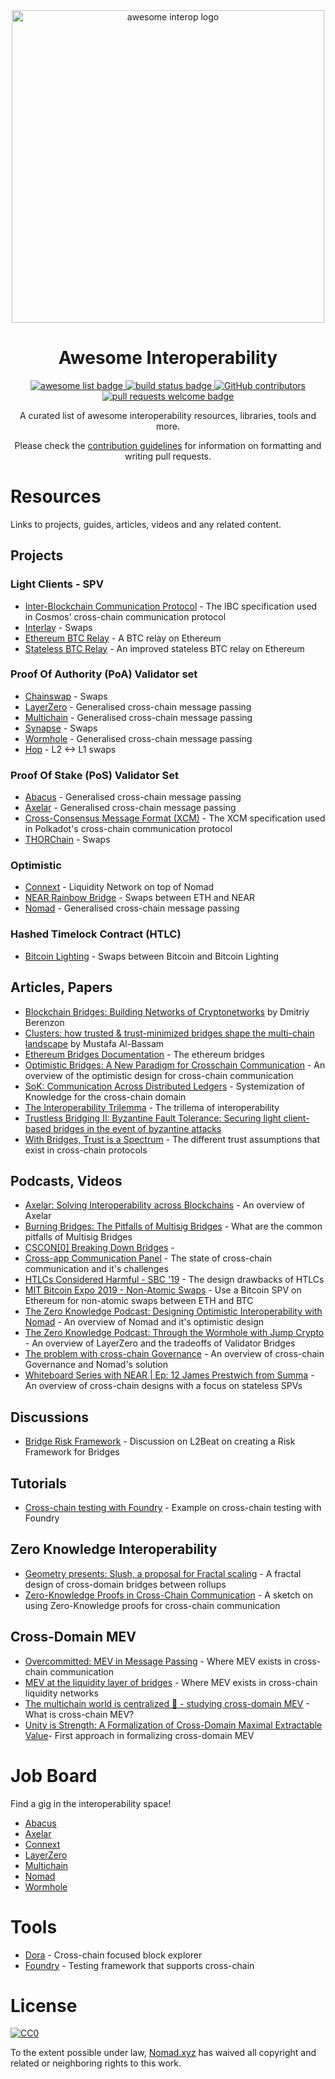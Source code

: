 <div align="center">
  <img alt="awesome interop logo" src="./assets/cover.jpg" width="500">
  <h1 align="center">Awesome Interoperability</h1>
  <p align="center">
    <a href="https://github.com/sindresorhus/awesome">
      <img alt="awesome list badge" src="https://cdn.rawgit.com/sindresorhus/awesome/d7305f38d29fed78fa85652e3a63e154dd8e8829/media/badge.svg">
    </a>
    <a href="#buildstatus">
      <img alt="build status badge" src="https://github.com/nomad-xyz/awesome-interoperability/workflows/Build/badge.svg">
    </a>
    <a href="https://github.com/nomad-xyz/awesome-interoperability/graphs/contributors">
      <img alt="GitHub contributors" src="https://img.shields.io/github/contributors/nomad-xyz/awesome-interoperability">
    </a>
    <a href="http://makeapullrequest.com">
      <img alt="pull requests welcome badge" src="https://img.shields.io/badge/PRs-welcome-brightgreen.svg?style=flat">
    </a>
  </p>

  <p align="center">A curated list of awesome interoperability resources, libraries, tools and more.</p>
  <p align="center">Please check the <a href="CONTRIBUTING.md">contribution guidelines</a> for information on formatting and writing pull requests.</p>

</div>

# Resources

Links to projects, guides, articles, videos and any related content.

## Projects

### Light Clients - SPV

- [Inter-Blockchain Communication Protocol](https://tutorials.cosmos.network/academy/4-ibc/what-is-ibc.html) - The IBC specification used in Cosmos' cross-chain communication protocol
- [Interlay](https://docs.interlay.io/#/) - Swaps
- [Ethereum BTC Relay](https://github.com/ethereum/btcrelay) - A BTC relay on Ethereum
- [Stateless BTC Relay](https://github.com/summa-tx/relays) - An improved stateless BTC relay on Ethereum

### Proof Of Authority (PoA) Validator set

- [Chainswap](https://docs.chainswap.com/) - Swaps
- [LayerZero](https://layerzero.gitbook.io/docs/) - Generalised cross-chain message passing
- [Multichain](https://docs.multichain.org/getting-started/introduction) - Generalised cross-chain message passing
- [Synapse](https://docs.synapseprotocol.com/) - Swaps
- [Wormhole](https://book.wormholenetwork.com/) - Generalised cross-chain message passing
- [Hop](https://docs.hop.exchange/) - L2 <-> L1 swaps

### Proof Of Stake (PoS) Validator Set

- [Abacus](https://docs.useabacus.network/abacus-docs/introduction/what-is-abacus) - Generalised cross-chain message passing
- [Axelar](https://docs.axelar.dev/) - Generalised cross-chain message passing
- [Cross-Consensus Message Format (XCM)](https://wiki.polkadot.network/docs/learn-crosschain) - The XCM specification used in Polkadot's cross-chain communication protocol
- [THORChain](https://thorchain.org/document-library) - Swaps

### Optimistic

- [Connext](https://docs.connext.network/) - Liquidity Network on top of Nomad
- [NEAR Rainbow Bridge](https://near.org/bridge/) - Swaps between ETH and NEAR
- [Nomad](https://docs.nomad.xyz/) - Generalised cross-chain message passing

### Hashed Timelock Contract (HTLC)

- [Bitcoin Lighting](https://docs.lightning.engineering/the-lightning-network/overview) - Swaps between Bitcoin and Bitcoin Lighting

## Articles, Papers

- [Blockchain Bridges: Building Networks of Cryptonetworks](https://medium.com/1kxnetwork/blockchain-bridges-5db6afac44f8) by Dmitriy Berenzon
- [Clusters: how trusted & trust-minimized bridges shape the multi-chain landscape](https://blog.celestia.org/clusters/) by Mustafa Al-Bassam
- [Ethereum Bridges Documentation](https://ethereum.org/en/developers/docs/bridges/) - The ethereum bridges
- [Optimistic Bridges: A New Paradigm for Crosschain Communication](https://blog.connext.network/optimistic-bridges-fb800dc7b0e0) - An overview of the optimistic design for cross-chain communication
- [SoK: Communication Across Distributed Ledgers](https://eprint.iacr.org/2019/1128) - Systemization of Knowledge for the cross-chain domain
- [The Interoperability Trilemma](https://blog.connext.network/the-interoperability-trilemma-657c2cf69f17) - The trillema of interoperability
- [Trustless Bridging II: Byzantine Fault Tolerance: Securing light client-based bridges in the event of byzantine attacks](https://medium.com/composable-finance/trustless-bridging-ii-byzantine-fault-tolerance-591e8b2d196e)
- [With Bridges, Trust is a Spectrum](https://blog.li.fi/li-fi-with-bridges-trust-is-a-spectrum-354cd5a1a6d8) - The different trust assumptions that exist in cross-chain protocols

## Podcasts, Videos

- [Axelar: Solving Interoperability across Blockchains](https://www.youtube.com/watch?v=m2RF_yWE6xo) - An overview of Axelar
- [Burning Bridges: The Pitfalls of Multisig Bridges](https://www.youtube.com/watch?v=0L9G1zKjpqA) - What are the common pitfalls of Multisig Bridges
- [CSCON[0] Breaking Down Bridges](https://www.youtube.com/watch?v=b0mC-ZqN8Oo) -
- [Cross-app Communication Panel](https://youtube.com/watch?v=EYzYAokCVgM) - The state of cross-chain communication and it's challenges
- [HTLCs Considered Harmful - SBC '19](https://www.youtube.com/watch?v=qUAyW4pdooA&t=1244s) - The design drawbacks of HTLCs
- [MIT Bitcoin Expo 2019 - Non-Atomic Swaps](https://www.youtube.com/watch?v=njGSFAOz7F8) - Use a Bitcoin SPV on Ethereum for non-atomic swaps between ETH and BTC
- [The Zero Knowledge Podcast: Designing Optimistic Interoperability with Nomad](https://www.youtube.com/watch?v=jBGVy2uVy2U) - An overview of Nomad and it's optimistic design
- [The Zero Knowledge Podcast: Through the Wormhole with Jump Crypto](https://www.youtube.com/watch?v=N-gayIFspno) - An overview of LayerZero and the tradeoffs of Validator Bridges
- [The problem with cross-chain Governance](https://www.youtube.com/watch?v=MmMpB6PxXrs&t) - An overview of cross-chain Governance and Nomad's solution
- [Whiteboard Series with NEAR | Ep: 12 James Prestwich from Summa](https://www.youtube.com/watch?v=0kaFloM9Qx4) - An overview of cross-chain designs with a focus on stateless SPVs

## Discussions

- [Bridge Risk Framework](https://gov.l2beat.com/t/l2bridge-risk-framework/31) - Discussion on L2Beat on creating a Risk Framework for Bridges

## Tutorials

- [Cross-chain testing with Foundry](https://twitter.com/hexonaut/status/1545845549328465932) - Example on cross-chain testing with Foundry

## Zero Knowledge Interoperability

- [Geometry presents: Slush, a proposal for Fractal scaling](https://hackmd.io/@kalmanlajko/rkgg9GLG5) - A fractal design of cross-domain bridges between rollups
- [Zero-Knowledge Proofs in Cross-Chain Communication](https://www.youtube.com/watch?v=6HftDh9mk-8) - A sketch on using Zero-Knowledge proofs for cross-chain communication

## Cross-Domain MEV

- [Overcommitted: MEV in Message Passing](https://www.youtube.com/watch?v=jCKumKWtYVQ) - Where MEV exists in cross-chain communication
- [MEV at the liquidity layer of bridges](https://www.youtube.com/watch?v=F_zi9oToHtU) - Where MEV exists in cross-chain liquidity networks
- [The multichain world is centralized 🙁 - studying cross-domain MEV](https://www.youtube.com/watch?v=dv5-Lzntv5M) - What is cross-chain MEV?
- [Unity is Strength: A Formalization of Cross-Domain Maximal Extractable Value](https://arxiv.org/abs/2112.01472)- First approach in formalizing cross-domain MEV

# Job Board

Find a gig in the interoperability space!

- [Abacus](https://jobs.lever.co/Abacus/)
- [Axelar](https://axelar.network/careers)
- [Connext](https://jobs.connext.network/Connext-Job-Board-d89dc91421794b47ab4a2356495a2a9c)
- [LayerZero](https://boards.greenhouse.io/layerzerolabs)
- [Multichain](https://docs.multichain.org/getting-started/careers)
- [Nomad](https://boards.greenhouse.io/nomad)
- [Wormhole](https://boards.greenhouse.io/wormhole)

# Tools

- [Dora](https://www.ondora.xyz/) - Cross-chain focused block explorer
- [Foundry](https://getfoundry.sh) - Testing framework that supports cross-chain

# License

[![CC0](https://mirrors.creativecommons.org/presskit/buttons/88x31/svg/cc-zero.svg)](https://creativecommons.org/publicdomain/zero/1.0/)

To the extent possible under law, [Nomad.xyz](https://github.com/nomad-xyz) has waived all copyright and related or neighboring rights to this work.
